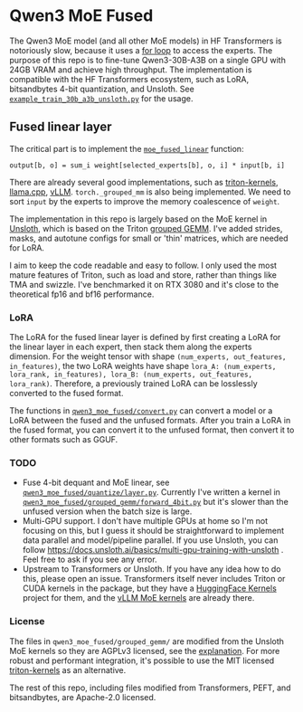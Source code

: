 # Qwen3 MoE Fused

The Qwen3 MoE model (and all other MoE models) in HF Transformers is notoriously slow, because it uses a [for loop](https://github.com/huggingface/transformers/blob/bdf5fb70aa11782cce22027d76879f71f4e41c1e/src/transformers/models/qwen3_moe/modular_qwen3_moe.py#L103) to access the experts. The purpose of this repo is to fine-tune Qwen3-30B-A3B on a single GPU with 24GB VRAM and achieve high throughput. The implementation is compatible with the HF Transformers ecosystem, such as LoRA, bitsandbytes 4-bit quantization, and Unsloth. See [`example_train_30b_a3b_unsloth.py`](https://github.com/woct0rdho/transformers-qwen3-moe-fused/blob/master/example_train_30b_a3b_unsloth.py) for the usage.

## Fused linear layer

The critical part is to implement the [`moe_fused_linear`](https://github.com/woct0rdho/transformers-qwen3-moe-fused/blob/master/qwen3_moe_fused/functional.py) function:
```
output[b, o] = sum_i weight[selected_experts[b], o, i] * input[b, i]
```
There are already several good implementations, such as [triton-kernels](https://github.com/triton-lang/triton/blob/dd1c3d429d1c24904722ac699ea5750bc694c4d6/python/triton_kernels/triton_kernels/matmul_ogs.py), [llama.cpp](https://github.com/ggml-org/llama.cpp/blob/a0535ffa0d35fccfec3e1a0a3bfc9dbb6054d7c0/ggml/src/ggml-cuda/ggml-cuda.cu#L2065), [vLLM](https://github.com/vllm-project/vllm/blob/015fab8c2fa4db8776f7e91abd50371911673d88/vllm/model_executor/layers/fused_moe/fused_moe.py). `torch._grouped_mm` is also being implemented. We need to sort `input` by the experts to improve the memory coalescence of `weight`.

The implementation in this repo is largely based on the MoE kernel in [Unsloth](https://github.com/unslothai/unsloth/blob/2bfc39b6387577457834059c59f83fcdb954c9bd/unsloth/kernels/moe), which is based on the Triton [grouped GEMM](https://triton-lang.org/main/getting-started/tutorials/08-grouped-gemm.html). I've added strides, masks, and autotune configs for small or 'thin' matrices, which are needed for LoRA.

I aim to keep the code readable and easy to follow. I only used the most mature features of Triton, such as load and store, rather than things like TMA and swizzle. I've benchmarked it on RTX 3080 and it's close to the theoretical fp16 and bf16 performance.

### LoRA

The LoRA for the fused linear layer is defined by first creating a LoRA for the linear layer in each expert, then stack them along the experts dimension. For the weight tensor with shape `(num_experts, out_features, in_features)`, the two LoRA weights have shape `lora_A: (num_experts, lora_rank, in_features), lora_B: (num_experts, out_features, lora_rank)`. Therefore, a previously trained LoRA can be losslessly converted to the fused format.

The functions in [`qwen3_moe_fused/convert.py`](https://github.com/woct0rdho/transformers-qwen3-moe-fused/blob/master/qwen3_moe_fused/convert.py) can convert a model or a LoRA between the fused and the unfused formats. After you train a LoRA in the fused format, you can convert it to the unfused format, then convert it to other formats such as GGUF.

### TODO

* Fuse 4-bit dequant and MoE linear, see [`qwen3_moe_fused/quantize/layer.py`](https://github.com/woct0rdho/transformers-qwen3-moe-fused/blob/master/qwen3_moe_fused/quantize/layer.py). Currently I've written a kernel in [`qwen3_moe_fused/grouped_gemm/forward_4bit.py`](https://github.com/woct0rdho/transformers-qwen3-moe-fused/blob/master/qwen3_moe_fused/grouped_gemm/forward_4bit.py) but it's slower than the unfused version when the batch size is large.
* Multi-GPU support. I don't have multiple GPUs at home so I'm not focusing on this, but I guess it should be straightforward to implement data parallel and model/pipeline parallel. If you use Unsloth, you can follow https://docs.unsloth.ai/basics/multi-gpu-training-with-unsloth . Feel free to ask if you see any error.
* Upstream to Transformers or Unsloth. If you have any idea how to do this, please open an issue. Transformers itself never includes Triton or CUDA kernels in the package, but they have a [HuggingFace Kernels](https://github.com/huggingface/kernels) project for them, and the [vLLM MoE kernels](https://huggingface.co/kernels-community/moe) are already there.

### License

The files in `qwen3_moe_fused/grouped_gemm/` are modified from the Unsloth MoE kernels so they are AGPLv3 licensed, see the [explanation](https://github.com/unslothai/unsloth/discussions/2890#discussioncomment-13675890). For more robust and performant integration, it's possible to use the MIT licensed [triton-kernels](https://github.com/triton-lang/triton/tree/main/python/triton_kernels/triton_kernels) as an alternative.

The rest of this repo, including files modified from Transformers, PEFT, and bitsandbytes, are Apache-2.0 licensed.
